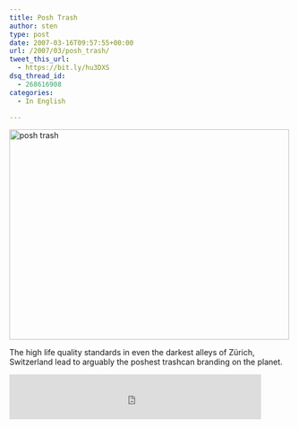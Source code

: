 ```yaml
---
title: Posh Trash
author: sten
type: post
date: 2007-03-16T09:57:55+00:00
url: /2007/03/posh_trash/
tweet_this_url:
  - https://bit.ly/hu3DXS
dsq_thread_id:
  - 268616908
categories:
  - In English

---
```

[<img src="http://farm1.static.flickr.com/184/426995201_8264c8479d.jpg" width="500" height="375" alt="posh trash" />][1]
  
The high life quality standards in even the darkest alleys of Zürich, Switzerland lead to arguably the poshest trashcan branding on the planet.

<iframe src="http://www.facebook.com/plugins/like.php?href=http%3A%2F%2Fsten.tamkivi.com%2F2007%2F03%2Fposh_trash%2F&layout=standard&show_faces=true&width=450&action=like&colorscheme=light&height=80" scrolling="no" frameborder="0" style="border:none; overflow:hidden; width:450px; height:80px;" allowTransparency="true"></iframe>

 [1]: http://www.flickr.com/photos/seikatsu/426995201/ "Photo Sharing"